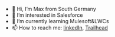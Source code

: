 - 👋 Hi, I’m Max from South Germany
- 👀 I’m interested in Salesforce
- 🌱 I’m currently learning Mulesoft&LWCs
- 📫 How to reach me: 
  <a href="https://www.linkedin.com/in/maximilianwingbermuehle/">linkedIn</a>,
  <a href="https://trailblazer.me/id/wingbermuehle/">Trailhead</a>

